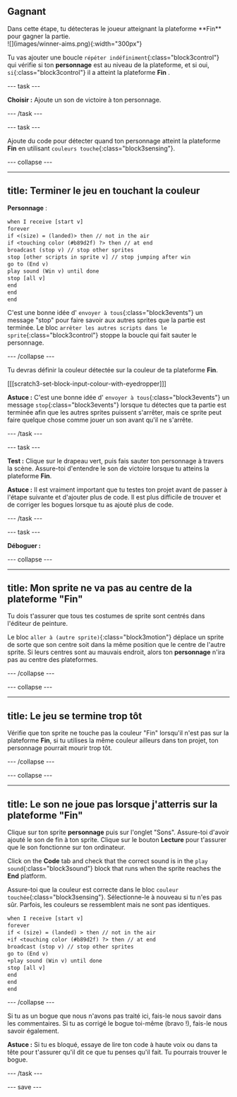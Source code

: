 ## Gagnant

<div style="display: flex; flex-wrap: wrap">
<div style="flex-basis: 200px; flex-grow: 1; margin-right: 15px;">
Dans cette étape, tu détecteras le joueur atteignant la plateforme **Fin** pour gagner la partie. 
</div>
<div>
![](images/winner-aims.png){:width="300px"}
</div>
</div>

Tu vas ajouter une boucle `répéter indéfiniment`{:class="block3control"} qui vérifie si ton **personnage** est au niveau de la plateforme, et si oui, `si`{:class="block3control"} il a atteint la plateforme **Fin** .

--- task ---

**Choisir :** Ajoute un son de victoire à ton personnage.

--- /task ---

--- task ---

Ajoute du code pour détecter quand ton personnage atteint la plateforme **Fin** en utilisant `couleurs touche`{:class="block3sensing"}.

--- collapse ---

---
title: Terminer le jeu en touchant la couleur
---

**Personnage** :

```blocks3
when I receive [start v]
forever
if <(size) = (landed)> then // not in the air
if <touching color (#b89d2f) ?> then // at end
broadcast (stop v) // stop other sprites
stop [other scripts in sprite v] // stop jumping after win
go to (End v)
play sound (Win v) until done
stop [all v]
end
end
end
```

C'est une bonne idée d' `envoyer à tous`{:class="block3events"} un message "stop" pour faire savoir aux autres sprites que la partie est terminée. Le bloc `arrêter les autres scripts dans le sprite`{:class="block3control"} stoppe la boucle qui fait sauter le personnage.

--- /collapse ---

Tu devras définir la couleur détectée sur la couleur de ta plateforme **Fin**.

[[[scratch3-set-block-input-colour-with-eyedropper]]]

**Astuce :** C'est une bonne idée d' `envoyer à tous`{:class="block3events"} un message `stop`{:class="block3events"} lorsque tu détectes que ta partie est terminée afin que les autres sprites puissent s'arrêter, mais ce sprite peut faire quelque chose comme jouer un son avant qu'il ne s'arrête.

--- /task ---

--- task ---

**Test :** Clique sur le drapeau vert, puis fais sauter ton personnage à travers la scène. Assure-toi d'entendre le son de victoire lorsque tu atteins la plateforme **Fin**.

**Astuce :** Il est vraiment important que tu testes ton projet avant de passer à l'étape suivante et d'ajouter plus de code. Il est plus difficile de trouver et de corriger les bogues lorsque tu as ajouté plus de code.

--- /task ---


--- task ---

**Déboguer :**

--- collapse ---

---
title: Mon sprite ne va pas au centre de la plateforme "Fin"
---

Tu dois t'assurer que tous tes costumes de sprite sont centrés dans l'éditeur de peinture.

Le bloc `aller à (autre sprite)`{:class="block3motion"} déplace un sprite de sorte que son centre soit dans la même position que le centre de l'autre sprite. Si leurs centres sont au mauvais endroit, alors ton **personnage** n'ira pas au centre des plateformes.

--- /collapse ---

--- collapse ---

---
title: Le jeu se termine trop tôt
---

Vérifie que ton sprite ne touche pas la couleur "Fin" lorsqu'il n'est pas sur la plateforme **Fin**, si tu utilises la même couleur ailleurs dans ton projet, ton personnage pourrait mourir trop tôt.

--- /collapse ---

--- collapse ---

---
title: Le son ne joue pas lorsque j'atterris sur la plateforme "Fin"
---

Clique sur ton sprite **personnage** puis sur l'onglet "Sons". Assure-toi d'avoir ajouté le son de fin à ton sprite. Clique sur le bouton **Lecture** pour t'assurer que le son fonctionne sur ton ordinateur.

Click on the **Code** tab and check that the correct sound is in the `play sound`{:class="block3sound"} block that runs when the sprite reaches the **End** platform.

Assure-toi que la couleur est correcte dans le bloc `couleur touchée`{:class="block3sensing"}. Sélectionne-le à nouveau si tu n'es pas sûr. Parfois, les couleurs se ressemblent mais ne sont pas identiques.

```blocks3
when I receive [start v]
forever
if < (size) = (landed) > then // not in the air
+if <touching color (#b89d2f) ?> then // at end
broadcast (stop v) // stop other sprites
go to (End v)
+play sound (Win v) until done
stop [all v]
end
end
end
```

--- /collapse ---

Si tu as un bogue que nous n'avons pas traité ici, fais-le nous savoir dans les commentaires. Si tu as corrigé le bogue toi-même (bravo !), fais-le nous savoir également.

**Astuce :** Si tu es bloqué, essaye de lire ton code à haute voix ou dans ta tête pour t'assurer qu'il dit ce que tu penses qu'il fait. Tu pourrais trouver le bogue.

--- /task ---

--- save ---

